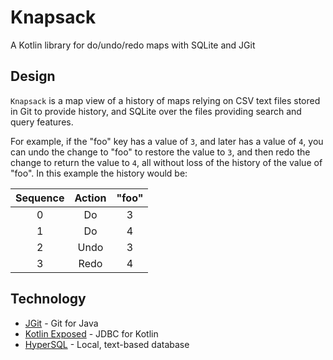 # Knapsack

A Kotlin library for do/undo/redo maps with SQLite and JGit

## Design

`Knapsack` is a map view of a history of maps relying on CSV text files
stored in Git to provide history, and SQLite over the files providing search
and query features.

For example, if the "foo" key has a value of `3`, and later has a value of
`4`, you can undo the change to "foo" to restore the value to `3`, and then
redo the change to return the value to `4`, all without loss of the history
of the value of "foo".  In this example the history would be:

| Sequence | Action | "foo" |
|:--------:|:------:|:-----:|
| 0        | Do     | 3     |
| 1        | Do     | 4     |
| 2        | Undo   | 3     |
| 3        | Redo   | 4     |

## Technology

* [JGit](https://github.com/eclipse/jgit) - Git for Java
* [Kotlin Exposed](https://github.com/JetBrains/Exposed) - JDBC for Kotlin
* [HyperSQL](http://hsqldb.org/doc/guide/texttables-chapt.html) - Local,
  text-based database
